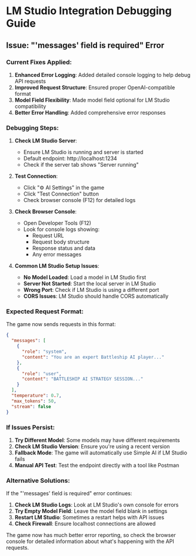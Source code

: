 # LM Studio Integration Debugging Guide

## Issue: "'messages' field is required" Error

### Current Fixes Applied:

1. **Enhanced Error Logging**: Added detailed console logging to help debug API requests
2. **Improved Request Structure**: Ensured proper OpenAI-compatible format
3. **Model Field Flexibility**: Made model field optional for LM Studio compatibility
4. **Better Error Handling**: Added comprehensive error responses

### Debugging Steps:

1. **Check LM Studio Server**:
   - Ensure LM Studio is running and server is started
   - Default endpoint: http://localhost:1234
   - Check if the server tab shows "Server running"

2. **Test Connection**:
   - Click "⚙️ AI Settings" in the game
   - Click "Test Connection" button
   - Check browser console (F12) for detailed logs

3. **Check Browser Console**:
   - Open Developer Tools (F12)
   - Look for console logs showing:
     - Request URL
     - Request body structure
     - Response status and data
     - Any error messages

4. **Common LM Studio Setup Issues**:
   - **No Model Loaded**: Load a model in LM Studio first
   - **Server Not Started**: Start the local server in LM Studio
   - **Wrong Port**: Check if LM Studio is using a different port
   - **CORS Issues**: LM Studio should handle CORS automatically

### Expected Request Format:

The game now sends requests in this format:
```json
{
  "messages": [
    {
      "role": "system", 
      "content": "You are an expert Battleship AI player..."
    },
    {
      "role": "user",
      "content": "BATTLESHIP AI STRATEGY SESSION..."
    }
  ],
  "temperature": 0.7,
  "max_tokens": 50,
  "stream": false
}
```

### If Issues Persist:

1. **Try Different Model**: Some models may have different requirements
2. **Check LM Studio Version**: Ensure you're using a recent version
3. **Fallback Mode**: The game will automatically use Simple AI if LM Studio fails
4. **Manual API Test**: Test the endpoint directly with a tool like Postman

### Alternative Solutions:

If the "'messages' field is required" error continues:

1. **Check LM Studio Logs**: Look at LM Studio's own console for errors
2. **Try Empty Model Field**: Leave the model field blank in settings
3. **Restart LM Studio**: Sometimes a restart helps with API issues
4. **Check Firewall**: Ensure localhost connections are allowed

The game now has much better error reporting, so check the browser console for detailed information about what's happening with the API requests.
